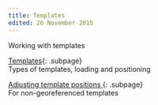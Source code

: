 ```yaml
---
title: Templates
edited: 26 November 2015
---
```


Working with templates

[Templates](templates.md){: .subpage} <br />
Types of templates, loading and positioning

[Adjusting template positions ](template_adjust.md){: .subpage} <br />
For non-georeferenced templates
